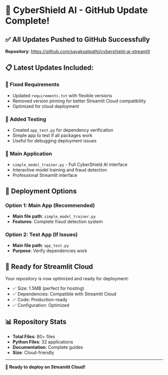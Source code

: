 # 🚀 CyberShield AI - GitHub Update Complete!

## ✅ All Updates Pushed to GitHub Successfully

**Repository**: https://github.com/sayaksatpathi/cybershield-ai-streamlit

## 📋 Latest Updates Included:

### 🔧 **Fixed Requirements**
- Updated `requirements.txt` with flexible versions
- Removed version pinning for better Streamlit Cloud compatibility
- Optimized for cloud deployment

### 🧪 **Added Testing**
- Created `app_test.py` for dependency verification
- Simple app to test if all packages work
- Useful for debugging deployment issues

### 📱 **Main Application**
- `simple_model_trainer.py` - Full CyberShield AI interface
- Interactive model training and fraud detection
- Professional Streamlit interface

## 🎯 **Deployment Options**

### **Option 1: Main App (Recommended)**
- **Main file path**: `simple_model_trainer.py`
- **Features**: Complete fraud detection system

### **Option 2: Test App (If Issues)**
- **Main file path**: `app_test.py`
- **Purpose**: Verify dependencies work

## 🚀 **Ready for Streamlit Cloud**

Your repository is now optimized and ready for deployment:
- ✅ Size: 1.5MB (perfect for hosting)
- ✅ Dependencies: Compatible with Streamlit Cloud
- ✅ Code: Production-ready
- ✅ Configuration: Optimized

## 📊 **Repository Stats**
- **Total Files**: 80+ files
- **Python Files**: 32 applications
- **Documentation**: Complete guides
- **Size**: Cloud-friendly

---

**🎯 Ready to deploy on Streamlit Cloud!**
